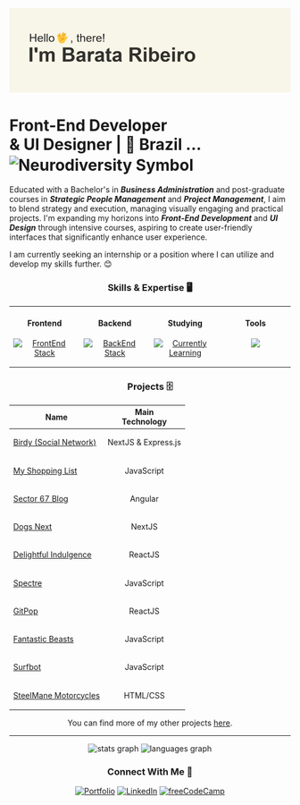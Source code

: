 ![banner](https://github.com/Barata-Ribeiro/Barata-Ribeiro/blob/main/header.png)

# Front-End Developer <br/> & UI Designer | 📍 Brazil ... <img src="https://upload.wikimedia.org/wikipedia/commons/thumb/4/4e/Pastel_Neurodiversity_Symbol.png/1200px-Pastel_Neurodiversity_Symbol.png" align="center" height="12" width="26" alt="Neurodiversity Symbol">

Educated with a Bachelor's in ***Business Administration*** and post-graduate courses in ***Strategic People Management*** and ***Project Management***, I aim to blend strategy and execution, managing visually engaging and practical projects. I'm expanding my horizons into ***Front-End Development*** and ***UI Design*** through intensive courses, aspiring to create user-friendly interfaces that significantly enhance user experience.

I am currently seeking an internship or a position where I can utilize and develop my skills further. 😊


<div align="center">

### Skills & Expertise 🖥️

<table border="0"><tr>
<td valign="top" width="25%">
<h4 align="center">Frontend</h4>
<p align="center">
    <a href="https://skillicons.dev">
        <img src="https://skillicons.dev/icons?i=html,css,tailwind,typescript,react,angular&perline=2" alt="FrontEnd Stack">
    </a>
</p>
</td>

<td valign="top" width="25%">
<h4 align="center">Backend</h4>
<p align="center">
    <a href="https://skillicons.dev">
        <img src="https://skillicons.dev/icons?i=nodejs,typescript,express&perline=2" alt="BackEnd Stack">
    </a>
</p>
</td>

<td valign="top" width="25%">
<h4 align="center">Studying</h4>
<p align="center">
    <a href="https://skillicons.dev">
        <img src="https://skillicons.dev/icons?i=arch,vim,java&perline=2" alt="Currently Learning">
    </a>
</p>
</td>

<td valign="top" width="25%">
  <h4 align="center">Tools</h4>
  <p align="center">
  <a href="https://skillicons.dev">
    <img src="https://skillicons.dev/icons?i=ps,figma,vscode,git,github&perline=2" />
  </a>
</p></td></tr></table>
</div>

<div align="center">
    
### Projects 🗄️
    
| Name | Main <br/> Technology |
| ------------ | ---------- |
| [Birdy (Social Network)](https://github.com/Barata-Ribeiro/Birdy) | <p align="center">NextJS & Express.js</p> |
| [My Shopping List](https://github.com/Barata-Ribeiro/pwa_shopping_list) | <p align="center">JavaScript</p> |
| [Sector 67 Blog](https://github.com/Barata-Ribeiro/dio_angular_blog) | <p align="center">Angular</p> |
| [Dogs Next](https://github.com/Barata-Ribeiro/Dogs_Next) | <p align="center">NextJS</p> |
| [Delightful Indulgence](https://github.com/Barata-Ribeiro/delightful_indulgence) | <p align="center">ReactJS</p> |
| [Spectre](https://github.com/Barata-Ribeiro/spectre_band) | <p align="center">JavaScript</p> |
| [GitPop](https://github.com/Barata-Ribeiro/GitPop) | <p align="center">ReactJS</p> |
| [Fantastic Beasts](https://github.com/Barata-Ribeiro/animais-fantasticos) | <p align="center">JavaScript</p> |
| [Surfbot](https://github.com/Barata-Ribeiro/surfbot) | <p align="center">JavaScript</p> |
| [SteelMane Motorcycles](https://github.com/Barata-Ribeiro/steelmane-motorcycles) | <p align="center">HTML/CSS</p> |

<p align="center">You can find more of my other projects <a href="https://github.com/Barata-Ribeiro?tab=repositories" target="_blank" rel="noreferrer noopener">here</a>.</p>

</div>

---
<div align="center">
  <img src="https://github-readme-stats-8h0rtzqlx-barataribeiros-projects.vercel.app/api?hide_title=true&hide_rank=false&show_icons=true&include_all_commits=true&count_private=true&disable_animations=false&theme=swift&locale=en&hide_border=true&username=Barata-Ribeiro" height="150" alt="stats graph" decoding="async" loading="lazy" />
  <img src="https://github-readme-stats-8h0rtzqlx-barataribeiros-projects.vercel.app/api/top-langs?locale=en&hide_title=false&layout=compact&card_width=320&langs_count=5&theme=swift&hide_border=true&username=Barata-Ribeiro" height="150" alt="languages graph" decoding="async" loading="lazy" />

  ### Connect With Me 🤝

[![Portfolio](https://img.shields.io/badge/Portfolio-%23000000.svg?style=for-the-badge&logo=firefox&logoColor=#FF7139)](https://barataribeiro.com/) [![LinkedIn](https://img.shields.io/badge/linkedin-%230077B5.svg?style=for-the-badge&logo=linkedin&logoColor=white)](https://www.linkedin.com/in/jo%C3%A3o-mendes-jorge-barata-ribeiro-645073118/) [![freeCodeCamp](https://img.shields.io/badge/freecodecamp-27273D?style=for-the-badge&logo=freecodecamp&logoColor=white)](https://www.freecodecamp.org/JoaoMJBRibeiro)
</div>

